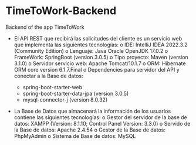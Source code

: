# TimeToWork-Backend
Backend of the app TimeToWork

-	El API REST que recibirá las solicitudes del cliente es un servicio web que implementa las siguientes tecnologías:
  o IDE: IntelliJ IDEA 2022.3.2 (Community Edition)
  o	Lenguaje: Java Oracle OpenJDK 17.0.2
  o	FrameWork: SpringBoot (version 3.0.5)
  o	Tipo proyecto: Maven (version 3.1.0)
  o	Servidor servicio web: Apache Tomcat/10.1.7
  o	ORM: Hibernate ORM core version 6.1.7.Final
  o	Dependencies para servidor del API y conectar a la Base de datos:
    -	spring-boot-starter-web
    - spring-boot-starter-data-jpa (version 3.0.5)
    - mysql-connector-j (version 8.0.32)

-	La Base de Datos que almacenará la información de los usuarios contiene las siguientes tecnologías:
  o	Gestor del servidor de la base de datos: XAMPP (Version: 8.1.10; Control Panel Version: 3.3.0)
  o	Servido de la Base de datos: Apache 2.4.54
  o	Gestor de la Base de datos: PhpMyAdmin
  o	Sistema de Base de datos: MySQL

